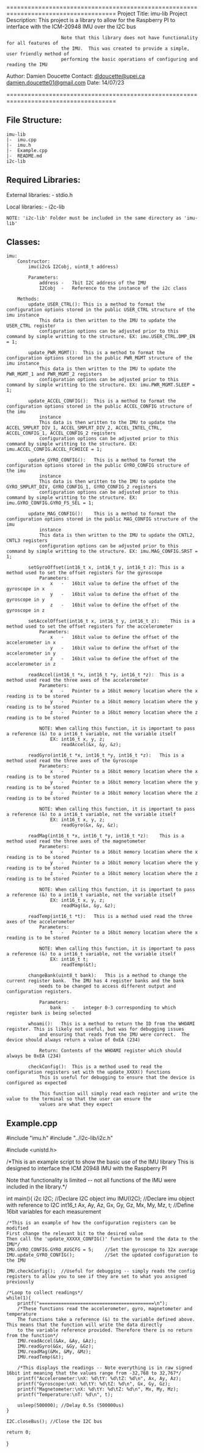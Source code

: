 =====================================================================================
Project Title:          imu-lib
Project Description:    This project is a library to allow for the Raspberry PI to interface
                        with the ICM-20948 IMU over the I2C bus

                        Note that this library does not have functionality for all features of
                        the IMU.  This was created to provide a simple, user friendly method of
                        performing the basic operations of configuring and reading the IMU

Author:                 Damien Doucette
Contact:                dldoucette@upei.ca
                        damien.doucette01@gmail.com
Date:                   14/07/23

=====================================================================================


File Structure:
-------------------------------------------------------------------------------------
    imu-lib
    |-  imu.cpp
    |-  imu.h
    |-  Example.cpp
    |-  README.md
    i2c-lib


Required Libraries:
-------------------------------------------------------------------------------------
External libraries:
    -   stdio.h

Local libraries:
    -   i2c-lib

    NOTE: 'i2c-lib' Folder must be included in the same directory as 'imu-lib'

Classes:
-------------------------------------------------------------------------------------
    imu:
        Constructor:
            imu(i2c& I2Cobj, uint8_t address)

            Parameters:
                address -   7bit I2C address of the IMU
                I2Cobj  -   Reference to the instance of the i2c class

        Methods:
            update_USER_CTRL(): This is a method to format the configuration options stored in the public USER_CTRL structure of the imu instance
                This data is then written to the IMU to update the USER_CTRL register
                configuration options can be adjusted prior to this command by simple writting to the structure. EX: imu.USER_CTRL.DMP_EN = 1;
   
            update_PWR_MGMT():  This is a method to format the configuration options stored in the public PWR_MGMT structure of the imu instance
                This data is then written to the IMU to update the PWR_MGMT_1 and PWR_MGMT_2 registers
                configuration options can be adjusted prior to this command by simple writting to the structure. EX: imu.PWR_MGMT.SLEEP = 1;

            update_ACCEL_CONFIG():  This is a method to format the configuration options stored in the public ACCEL_CONFIG structure of the imu   
                instance
                This data is then written to the IMU to update the ACCEL_SMPLRT_DIV_1, ACCEL_SMPLRT_DIV_2, ACCEL_INTEL_CTRL, ACCEL_CONFIG_1, ACCEL_CONFIG_2 registers
                configuration options can be adjusted prior to this command by simple writting to the structure. EX: imu.ACCEL_CONFIG.ACCEL_FCHOICE = 1;

            update_GYRO_CONFIG():   This is a method to format the configuration options stored in the public GYRO_CONFIG structure of the imu  
                instance
                This data is then written to the IMU to update the GYRO_SMPLRT_DIV, GYRO_CONFIG_1, GYRO_CONFIG_2 registers
                configuration options can be adjusted prior to this command by simple writting to the structure. EX: imu.GYRO_CONFIG.GYRO_FS_SEL = 1;

            update_MAG_CONFIG():    This is a method to format the configuration options stored in the public MAG_CONFIG structure of the imu 
                instance
                This data is then written to the IMU to update the CNTL2, CNTL3 registers
                configuration options can be adjusted prior to this command by simple writting to the structure. EX: imu.MAG_CONFIG.SRST = 1;
            
            setGyroOffset(int16_t x, int16_t y, int16_t z): This is a method used to set the offset registers for the gyroscope
                Parameters:
                    x   -   16bit value to define the offset of the gyroscope in x
                    y   -   16bit value to define the offset of the gyroscope in y
                    z   -   16bit value to define the offset of the gyroscope in z

            setAccelOffset(int16_t x, int16_t y, int16_t z):    This is a method used to set the offset registers for the accelerometer
                Parameters:
                    x   -   16bit value to define the offset of the accelerometer in x
                    y   -   16bit value to define the offset of the accelerometer in y
                    z   -   16bit value to define the offset of the accelerometer in z

            readAccel(int16_t *x, int16_t *y, int16_t *z):  This is a method used read the three axes of the accelerometer
                Parameters:
                    x   -   Pointer to a 16bit memory location where the x reading is to be stored
                    y   -   Pointer to a 16bit memory location where the y reading is to be stored
                    z   -   Pointer to a 16bit memory location where the z reading is to be stored

                NOTE: When calling this function, it is important to pass a reference (&) to a int16_t variable, not the variable itself
                    EX: int16_t x, y, z;
                        readAccel(&x, &y, &z);

            readGyro(int16_t *x, int16_t *y, int16_t *z):   This is a method used read the three axes of the Gyroscope
                Parameters:
                    x   -   Pointer to a 16bit memory location where the x reading is to be stored
                    y   -   Pointer to a 16bit memory location where the y reading is to be stored
                    z   -   Pointer to a 16bit memory location where the z reading is to be stored

                NOTE: When calling this function, it is important to pass a reference (&) to a int16_t variable, not the variable itself
                    EX: int16_t x, y, z;
                        readGyro(&x, &y, &z);

            readMag(int16_t *x, int16_t *y, int16_t *z):    This is a method used read the three axes of the magnetometer
                Parameters:
                    x   -   Pointer to a 16bit memory location where the x reading is to be stored
                    y   -   Pointer to a 16bit memory location where the y reading is to be stored
                    z   -   Pointer to a 16bit memory location where the z reading is to be stored

                NOTE: When calling this function, it is important to pass a reference (&) to a int16_t variable, not the variable itself
                    EX: int16_t x, y, z;
                        readMag(&x, &y, &z);

            readTemp(int16_t *t):   This is a method used read the three axes of the accelerometer
                Parameters:
                    t   -   Pointer to a 16bit memory location where the x reading is to be stored

                NOTE: When calling this function, it is important to pass a reference (&) to a int16_t variable, not the variable itself
                    EX: int16_t t;
                        readTemp(&t);

            changeBank(uint8_t bank):   This is a method to change the current register bank.  The IMU has 4 register banks and the bank
                needs to be changed to access different output and configuration registers.

                Parameters:
                    bank    -   integer 0-3 corresponding to which register bank is being selected

            whoami():   This is a method to return the ID from the WHOAMI register. This is likely not useful, but was for debugging issues
                and ensuring that reads from the IMU were correct.  The device should always return a value of 0xEA (234)

                Return: Contents of the WHOAMI register which should always be 0xEA (234)

            checkConfig():  This is a method used to read the configuration registers set with the update_XXXX() functions
                This is useful for debugging to ensure that the device is configured as expected
                
                This function will simply read each register and write the value to the terminal so that the user can ensure the
                values are what they expect

Example.cpp
-------------------------------------------------------------------------------------
#include "imu.h"
#include "../i2c-lib/i2c.h"

#include <unistd.h>

/*This is an example script to show the basic use of the IMU library
This is designed to interface the ICM 20948 IMU with the Raspberry PI

Note that functionality is limited -- not all functions of the IMU were included in the library.*/

int main(){
    i2c I2C;    //Declare I2C object
    imu IMU(I2C);   //Declare imu object with reference to I2C
    int16_t Ax, Ay, Az, Gx, Gy, Gz, Mx, My, Mz, t;  //Define 16bit variables for each measurement
    
    /*This is an example of how the configuration registers can be modified
    First change the relevant bit to the desired value
    Then call the 'update_XXXXX_CONFIG()' function to send the data to the IMU*/
    IMU.GYRO_CONFIG.GYRO_AVGCFG = 5;    //Set the gyroscope to 32x average
    IMU.update_GYRO_CONFIG();           //Set the updated configuration to the IMU
    
    IMU.checkConfig();  //Useful for debugging -- simply reads the config registers to allow you to see if they are set to what you assigned previously
    
    /*Loop to collect readings*/
    while(1){
    	printf("==========================================\n");
        /*These functions read the accelerometer, gyro, magnetometer and temperature
        The functions take a reference (&) to the variable defined above. This means that the function will write the data directly
        to the variable reference provided. Therefore there is no return from the function*/
        IMU.readAccel(&Ax, &Ay, &Az);
        IMU.readGyro(&Gx, &Gy, &Gz);
        IMU.readMag(&Mx, &My, &Mz);
        IMU.readTemp(&t);

        /*This displays the readings -- Note everything is in raw signed 16bit int meaning that the values range from -32,768 to 32,767*/
        printf("Accelerometer:\nX: %d\tY: %d\tZ: %d\n", Ax, Ay, Az);
        printf("Gyroscope:\nX: %d\tY: %d\tZ: %d\n", Gx, Gy, Gz);
        printf("Magnetometer:\nX: %d\tY: %d\tZ: %d\n", Mx, My, Mz);
        printf("Temperature:\nT: %d\n", t);

        usleep(500000); //Delay 0.5s (500000us)
    }

    I2C.closeBus(); //Close the I2C bus

    return 0;
}